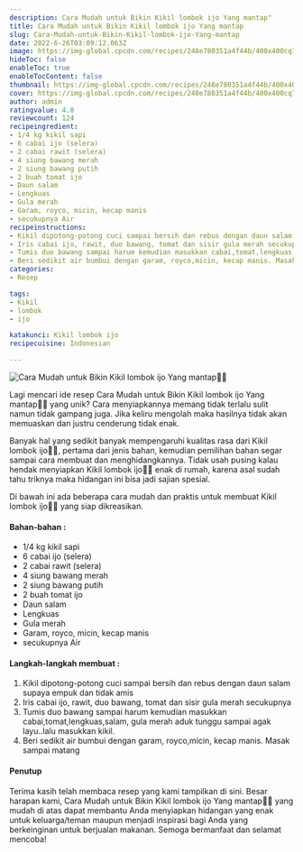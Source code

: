 ```yaml
---
description: Cara Mudah untuk Bikin Kikil lombok ijo Yang mantap"
title: Cara Mudah untuk Bikin Kikil lombok ijo Yang mantap
slug: Cara-Mudah-untuk-Bikin-Kikil-lombok-ijo-Yang-mantap
date: 2022-6-26T03:09:12.063Z
image: https://img-global.cpcdn.com/recipes/248e780351a4f44b/400x400cq70/photo.jpg
hideToc: false
enableToc: true
enableTocContent: false
thumbnail: https://img-global.cpcdn.com/recipes/248e780351a4f44b/400x400cq70/photo.jpg
cover: https://img-global.cpcdn.com/recipes/248e780351a4f44b/400x400cq70/photo.jpg
author: admin
ratingvalue: 4.8
reviewcount: 124
recipeingredient:
- 1/4 kg kikil sapi
- 6 cabai ijo (selera)
- 2 cabai rawit (selera)
- 4 siung bawang merah
- 2 siung bawang putih
- 2 buah tomat ijo
- Daun salam
- Lengkuas
- Gula merah
- Garam, royco, micin, kecap manis
- secukupnya Air
recipeinstructions:
- Kikil dipotong-potong cuci sampai bersih dan rebus dengan daun salam supaya empuk dan tidak amis
- Iris cabai ijo, rawit, duo bawang, tomat dan sisir gula merah secukupnya
- Tumis duo bawang sampai harum kemudian masukkan cabai,tomat,lengkuas,salam, gula merah aduk tunggu sampai agak layu..lalu masukkan kikil.
- Beri sedikit air bumbui dengan garam, royco,micin, kecap manis. Masak sampai matang
categories:
- Resep

tags:
- Kikil
- lombok
- ijo

katakunci: Kikil lombok ijo
recipecuisine: Indonesian

---
```


![Cara Mudah untuk Bikin Kikil lombok ijo Yang mantap👩‍🍳](https://img-global.cpcdn.com/recipes/248e780351a4f44b/400x400cq70/photo.jpg)

Lagi mencari ide resep Cara Mudah untuk Bikin Kikil lombok ijo Yang mantap👩‍🍳 yang unik? Cara menyiapkannya memang tidak terlalu sulit namun tidak gampang juga. Jika keliru mengolah maka hasilnya tidak akan memuaskan dan justru cenderung tidak enak.

Banyak hal yang sedikit banyak mempengaruhi kualitas rasa dari Kikil lombok ijo👩‍🍳, pertama dari jenis bahan, kemudian pemilihan bahan segar sampai cara membuat dan menghidangkannya. Tidak usah pusing kalau hendak menyiapkan Kikil lombok ijo👩‍🍳 enak di rumah, karena asal sudah tahu triknya maka hidangan ini bisa jadi sajian spesial.

Di bawah ini ada beberapa cara mudah dan praktis untuk membuat Kikil lombok ijo👩‍🍳 yang siap dikreasikan.

<!--inarticleads1-->

#### Bahan-bahan :

- 1/4 kg kikil sapi
- 6 cabai ijo (selera)
- 2 cabai rawit (selera)
- 4 siung bawang merah
- 2 siung bawang putih
- 2 buah tomat ijo
- Daun salam
- Lengkuas
- Gula merah
- Garam, royco, micin, kecap manis
- secukupnya Air

<!--inarticleads2-->

#### Langkah-langkah membuat :

1. Kikil dipotong-potong cuci sampai bersih dan rebus dengan daun salam supaya empuk dan tidak amis
1. Iris cabai ijo, rawit, duo bawang, tomat dan sisir gula merah secukupnya
1. Tumis duo bawang sampai harum kemudian masukkan cabai,tomat,lengkuas,salam, gula merah aduk tunggu sampai agak layu..lalu masukkan kikil.
1. Beri sedikit air bumbui dengan garam, royco,micin, kecap manis. Masak sampai matang

#### Penutup

Terima kasih telah membaca resep yang kami tampilkan di sini. Besar harapan kami, Cara Mudah untuk Bikin Kikil lombok ijo Yang mantap👩‍🍳 yang mudah di atas dapat membantu Anda menyiapkan hidangan yang enak untuk keluarga/teman maupun menjadi inspirasi bagi Anda yang berkeinginan untuk berjualan makanan. Semoga bermanfaat dan selamat mencoba!
